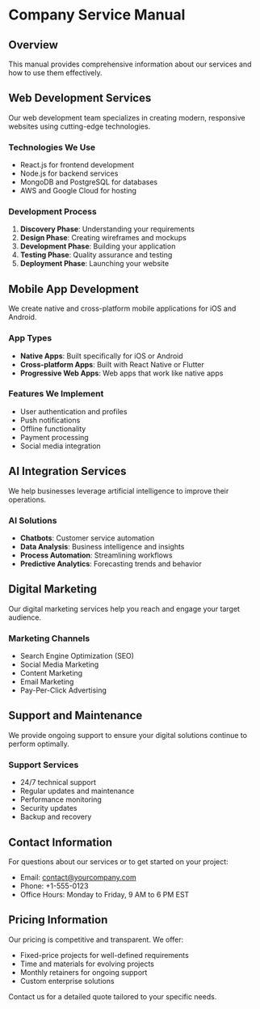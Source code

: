 # Company Service Manual

## Overview
This manual provides comprehensive information about our services and how to use them effectively.

## Web Development Services
Our web development team specializes in creating modern, responsive websites using cutting-edge technologies.

### Technologies We Use
- React.js for frontend development
- Node.js for backend services
- MongoDB and PostgreSQL for databases
- AWS and Google Cloud for hosting

### Development Process
1. **Discovery Phase**: Understanding your requirements
2. **Design Phase**: Creating wireframes and mockups
3. **Development Phase**: Building your application
4. **Testing Phase**: Quality assurance and testing
5. **Deployment Phase**: Launching your website

## Mobile App Development
We create native and cross-platform mobile applications for iOS and Android.

### App Types
- **Native Apps**: Built specifically for iOS or Android
- **Cross-platform Apps**: Built with React Native or Flutter
- **Progressive Web Apps**: Web apps that work like native apps

### Features We Implement
- User authentication and profiles
- Push notifications
- Offline functionality
- Payment processing
- Social media integration

## AI Integration Services
We help businesses leverage artificial intelligence to improve their operations.

### AI Solutions
- **Chatbots**: Customer service automation
- **Data Analysis**: Business intelligence and insights
- **Process Automation**: Streamlining workflows
- **Predictive Analytics**: Forecasting trends and behavior

## Digital Marketing
Our digital marketing services help you reach and engage your target audience.

### Marketing Channels
- Search Engine Optimization (SEO)
- Social Media Marketing
- Content Marketing
- Email Marketing
- Pay-Per-Click Advertising

## Support and Maintenance
We provide ongoing support to ensure your digital solutions continue to perform optimally.

### Support Services
- 24/7 technical support
- Regular updates and maintenance
- Performance monitoring
- Security updates
- Backup and recovery

## Contact Information
For questions about our services or to get started on your project:
- Email: contact@yourcompany.com
- Phone: +1-555-0123
- Office Hours: Monday to Friday, 9 AM to 6 PM EST

## Pricing Information
Our pricing is competitive and transparent. We offer:
- Fixed-price projects for well-defined requirements
- Time and materials for evolving projects
- Monthly retainers for ongoing support
- Custom enterprise solutions

Contact us for a detailed quote tailored to your specific needs. 